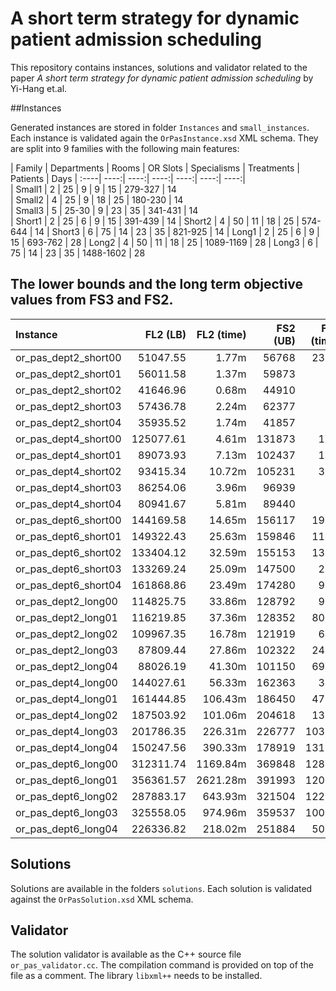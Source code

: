 # A short term strategy for dynamic patient admission scheduling

This repository contains instances, solutions and validator related to the paper *A short term strategy for dynamic patient admission scheduling* by Yi-Hang et.al.
 
##Instances

Generated instances are stored in folder `Instances` and `small_instances`. Each instance is validated again the `OrPasInstance.xsd` XML schema. 
They are split into 9 families with the following main features:

| Family | Departments | Rooms | OR Slots | Specialisms | Treatments | Patients | Days
| :----| ----:| ----:| ----:| ----:| ----:| ----:|  
| Small1 | 2 | 25    | 9  | 9   | 15  | 279-327   | 14    
| Small2 | 4 | 25    | 9  | 18  | 25  | 180-230   | 14    
| Small3 | 5 | 25-30 | 9  | 23  | 35  | 341-431   | 14    
| Short1 | 2 | 25 	 | 6  | 9   | 15  | 391-439   | 14
| Short2 | 4 | 50 	 | 11 | 18  | 25  | 574-644   | 14
| Short3 | 6 | 75 	 | 14 | 23  | 35  | 821-925   | 14
| Long1  | 2 | 25 	 | 6  | 9   | 15  | 693-762   | 28
| Long2  | 4 | 50 	 | 11 | 18  | 25  | 1089-1169 | 28
| Long3  | 6 | 75 	 | 14 | 23  | 35  | 1488-1602 | 28

## The lower bounds and the long term objective values from FS3 and FS2.


| Instance | FL2 (LB) | FL2 (time)  | FS2 (UB) | FS2 (time)  | FS3 (UB) | FS3 (time)      
| :------| ---:|  ---:|  ---:|  ---: | ---:| ---:| 
| or_pas_dept2_short00 | 51047.55  | 1.77m   | 56768  | 232m   | 55484  |  268m
| or_pas_dept2_short01 | 56011.58  | 1.37m   | 59873  | 7m     | 59177  |  16m
| or_pas_dept2_short02 | 41646.96  | 0.68m   | 44910  | 8m     | 45341  |  125m
| or_pas_dept2_short03 | 57436.78  | 2.24m   | 62377  | 3m     | 63147  |  9m
| or_pas_dept2_short04 | 35935.52  | 1.74m   | 41857  | 7m     | 41791  |  11m
| or_pas_dept4_short00 | 125077.61 | 4.61m   | 131873 | 15m    | 131173 |  34m
| or_pas_dept4_short01 | 89073.93  | 7.13m   | 102437 | 10m    | 99678  |  88m
| or_pas_dept4_short02 | 93415.34  | 10.72m  | 105231 | 39m    | 102535 |  91m
| or_pas_dept4_short03 | 86254.06  | 3.96m   | 96939  | 4m     | 93814  |  7m
| or_pas_dept4_short04 | 80941.67  | 5.81m   | 89440  | 9m     | 88175  |  9m
| or_pas_dept6_short00 | 144169.58 | 14.65m  | 156117 | 199m   | 153411 |  180m
| or_pas_dept6_short01 | 149322.43 | 25.63m  | 159846 | 112m   | 157150 |  241m
| or_pas_dept6_short02 | 133404.12 | 32.59m  | 155153 | 133m   | 150620 |  241m
| or_pas_dept6_short03 | 133269.24 | 25.09m  | 147500 | 24m    | 144750 |  77m
| or_pas_dept6_short04 | 161868.86 | 23.49m  | 174280 | 94m    | 170659 |  234m
| or_pas_dept2_long00  | 114825.75 | 33.86m  | 128792 | 98m    | 125624 |  206m
| or_pas_dept2_long01  | 116219.85 | 37.36m  | 128352 | 807m   | 126691 |  930m
| or_pas_dept2_long02  | 109967.35 | 16.78m  | 121919 | 66m    | 120833 |  107m
| or_pas_dept2_long03  | 87809.44  | 27.86m  | 102322 | 246m   | 99744  |  339m
| or_pas_dept2_long04  | 88026.19  | 41.30m  | 101150 | 697m   | 100452 |  964m
| or_pas_dept4_long00  | 144027.61 | 56.33m  | 162363 | 33m    | 157291 |  187m
| or_pas_dept4_long01  | 161444.85 | 106.43m | 186450 | 478m   | 181944 |  896m
| or_pas_dept4_long02  | 187503.92 | 101.06m | 204618 | 133m   | 200185 |  674m
| or_pas_dept4_long03  | 201786.35 | 226.31m | 226777 | 1030m  | 221124 |  1055m
| or_pas_dept4_long04  | 150247.56 | 390.33m | 178919 | 1317m  | 172150 |  1372m
| or_pas_dept6_long00  | 312311.74 | 1169.84m| 369848 | 1284m  | 359540 |  1309m
| or_pas_dept6_long01  | 356361.57 | 2621.28m| 391993 | 1206m  | -      |  -
| or_pas_dept6_long02  | 287883.17 | 643.93m | 321504 | 1222m  | 309882 |  1390m
| or_pas_dept6_long03  | 325558.05 | 974.96m | 359537 | 1003m  | 350448 |  1110m
| or_pas_dept6_long04  | 226336.82 | 218.02m | 251884 | 509m   | 244882 |  933m


## Solutions

Solutions are available in the folders `solutions`.
Each solution is validated against the `OrPasSolution.xsd` XML schema.

## Validator

The solution validator is available as the C++ source file `or_pas_validator.cc`. The compilation command is provided on top of the file as a comment. The library `libxml++` needs to be installed.